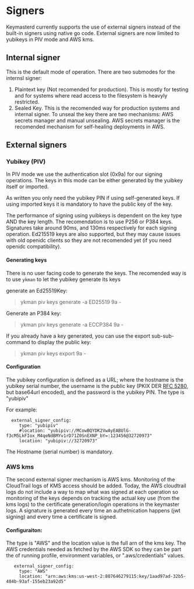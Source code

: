# Signers

Keymasterd currently supports the use of external signers instead of the built-in
signers using native go code. External signers are now limited to yubikeys in PIV mode
and AWS kms.

## Internal signer

This is the default mode of operation. There are two submodes for the internsl signer:
1. Plaintext key (Not recomended for production). This is mostly for testing and for systems
where read access to the filesystem is heavyly restricted.
2. Sealed Key. This is the recomended way for production systems and internal signer. To 
unseal the key there are two mechanisms: AWS secrets manager and manual unsealing. AWS
secrets manager is the recomended mechanism for self-healing deployments in AWS. 


## External signers

### Yubikey (PIV)
In PIV mode we use the authentication slot (0x9a) for our signing operations.
The keys in this mode can be either generated by the yuibkey itself or 
imported.

As written you only need the yubikey PIN if using self-generated keys. If using
imported keys it is mandatory to have the public key of the key.

The performance of signing using yuibkeys is dependent on the key type AND
the key length. The recomendation is to use P256 or  P384 keys. Signatures
take around 90ms, and  130ms respectively for each signing operation. Ed215519
keys are also supported, but they may cause issues with old openidc clients
so they are not recomended yet (if you need openidc compatibility).
 
#### Generating keys
There is no user facing code to generate the keys. The recomended way is to
use `ykman` to let the yubikey generate its keys

generate an Ed25519Key:
> ykman piv keys generate -a ED25519 9a -

Generate an P384 key:
> ykman piv keys generate -a ECCP384 9a -

If you already have a key generated, you can use the export sub-sub-command to
display the public key:
> ykman piv keys export 9a -




#### Configuration

The yubikey configuration is defined as a URL; where the hostname is the yubikey serial number,
the username is the public key (PKIX DER [RFC 5280](https://www.rfc-editor.org/rfc/rfc5280.html#section-4.1), but base64url encoded),
and the password is the yubikey PIN. The type is "yubipiv"

For example:
```
  external_signer_config:
     type: "yubipiv"
     #location: "yubipiv://MCowBQYDK2VwAyEABUlG-f3cM5LkFIox_M4qeNdBMYv1rD71Z0SnEXNP_bY=:123456@32720973"
     location: "yubipiv://32720973"
```

The Hostname (serial number) is mandatory.

### AWS kms

The second external signer mechanism is AWS kms. Monitoring of the CloudTrail logs of KMS access should be added.
Today, the AWS cloudtrail logs do not include a way
to map what was signed at each operation so monitoring of the keys depends on tracking the actual key use
(from the kms logs) to the certificate generation/login operations in the keymaster logs. A signature is 
generated every time an authetnication happens (jwt signing) and every time a certificate is signed.  

#### Configuraiton:
The type is "AWS" and the location value is the full arn of the kms key. The AWS credentials
needed as fetched by the AWS SDK so they can be part the of running profile, environment variables,
or ".aws/credentials" values. 

```
   external_signer_config:
     type: "AWS"
     location: "arn:aws:kms:us-west-2:807646279115:key/1aad97ad-32b5-484b-93af-155eb23a92d5"
```
